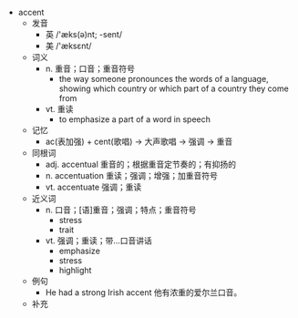 - accent
  - 发音
    - 英 /'æks(ə)nt; -sent/
    - 美 /'æksɛnt/
  - 词义
    - n. 重音；口音；重音符号
      - the way someone pronounces the words of a language, showing which country or which part of a country they come from
    - vt. 重读
      - to emphasize a part of a word in speech
  - 记忆
    - ac(表加强) + cent(歌唱) → 大声歌唱 → 强调 → 重音
  - 同根词
    - adj. accentual 重音的；根据重音定节奏的；有抑扬的
    - n. accentuation 重读；强调；增强；加重音符号
    - vt. accentuate 强调；重读
  - 近义词
    - n. 口音；[语]重音；强调；特点；重音符号
      - stress
      - trait
    - vt. 强调；重读；带…口音讲话
      - emphasize
      - stress
      - highlight
  - 例句
    - He had a strong Irish accent 他有浓重的爱尔兰口音。
  - 补充